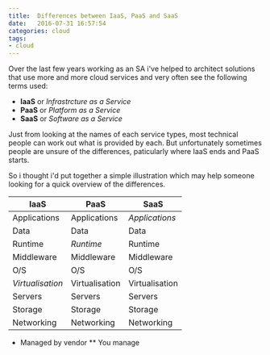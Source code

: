 ```yaml
---
title:  Differences between IaaS, PaaS and SaaS
date:   2016-07-31 16:57:54
categories: cloud
tags:
- cloud
---
```

Over the last few years working as an SA i've helped to architect solutions that use more and more cloud services and very often see the following terms used:

- **IaaS** or *Infrastrcture as a Service*
- **PaaS** or *Platform as a Service*
- **SaaS** or *Software as a Service*

Just from looking at the names of each service types, most technical people can work out what is provided by each. But unfortunately sometimes people are unsure of the differences, paticularly where IaaS ends and PaaS starts.

So i thought i'd put together a simple illustration which may help someone looking for a quick overview of the differences.

IaaS | PaaS | SaaS
-----|------|-----
Applications | Applications | *Applications*
Data | Data | Data
Runtime | *Runtime* | Runtime
Middleware | Middleware | Middleware
O/S | O/S | O/S
*Virtualisation* | Virtualisation | Virtualisation
Servers | Servers | Servers
Storage | Storage | Storage
Networking | Networking | Networking

* Managed by vendor
** You manage